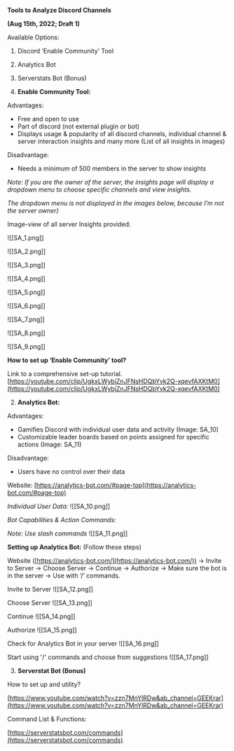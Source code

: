 **Tools to Analyze Discord Channels**

**(Aug 15th, 2022; Draft 1)**

Available Options:
1. Discord ‘Enable Community’ Tool
2. Analytics Bot
3. Serverstats Bot (Bonus)



5. **Enable Community Tool:**

Advantages:
* Free and open to use
* Part of discord (not external plugin or bot)
* Displays usage & popularity of all discord channels, individual channel & server interaction insights and many more (List of all insights in images)

Disadvantage:
* Needs a minimum of 500 members in the server to show insights

_Note: If you are the owner of the server, the insights page will display a dropdown menu to choose specific channels and view insights._

_The dropdown menu is not displayed in the images below, because I’m not the server owner)_

Image-view of all server Insights provided:

![[SA_1.png]]

![[SA_2.png]]

![[SA_3.png]]

![[SA_4.png]]

![[SA_5.png]]

![[SA_6.png]]

![[SA_7.png]]

![[SA_8.png]]

![[SA_9.png]]




**How to set up ‘Enable Community’ tool?**

Link to a comprehensive set-up tutorial.
[https://youtube.com/clip/UgkxLWybjZnJFNsHDQbYvk2Q-xqevfAXKtM0](https://youtube.com/clip/UgkxLWybjZnJFNsHDQbYvk2Q-xqevfAXKtM0)




2. **Analytics Bot:**

Advantages:
* Gamifies Discord with individual user data and activity (Image: SA_10)
* Customizable leader boards based on points assigned for specific actions (Image: SA_11)

Disadvantage:
* Users have no control over their data

Website:
[https://analytics-bot.com/#page-top](https://analytics-bot.com/#page-top)

_Individual User Data:_
![[SA_10.png]]



_Bot Capabilities & Action Commands:_

_Note: Use slash commands_
![[SA_11.png]]


**Setting up Analytics Bot:**
(Follow these steps)

Website ([https://analytics-bot.com/](https://analytics-bot.com/)) → Invite to Server → Choose Server → Continue → Authorize → Make sure the bot is in the server → Use with ‘/’ commands.


Invite to Server
![[SA_12.png]]


Choose Server
![[SA_13.png]]


Continue
![[SA_14.png]]


Authorize
![[SA_15.png]]


Check for Analytics Bot in your server
![[SA_16.png]]


Start using '/' commands and choose from suggestions
![[SA_17.png]]



3. **Serverstat Bot (Bonus)**

How to set up and utility?

[https://www.youtube.com/watch?v=zzn7MnYlRDw&ab_channel=GEEKrar](https://www.youtube.com/watch?v=zzn7MnYlRDw&ab_channel=GEEKrar)

Command List & Functions:

[https://serverstatsbot.com/commands](https://serverstatsbot.com/commands)
